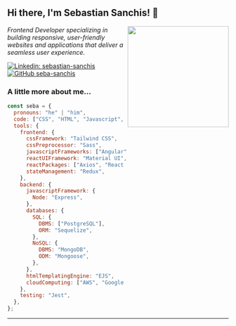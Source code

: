 <h2> Hi there, I'm Sebastian Sanchis! 👋</h2>
<img align='right' src="https://media.giphy.com/media/v1.Y2lkPTc5MGI3NjExZjU0YWM3NTNiYjljMzMwNmQwOGJkYzUyNTc1YjlkZWI1NmEyMjY4YyZjdD1z/FG4Cn9gEhd01GlD3i9/giphy.gif" width="230">
<p><em>Frontend Developer specializing in building responsive, user-friendly websites and applications that deliver a seamless user experience.</em></p>

[![Linkedin: sebastian-sanchis](https://img.shields.io/badge/-LinkedIn-blue?style=flat-square&logo=Linkedin&logoColor=white&link=https://www.linkedin.com/in/sebastian-sanchis/)](https://www.linkedin.com/in/sebastian-sanchis/)
[![GitHub seba-sanchis](https://img.shields.io/github/followers/seba-sanchis?label=follow&style=social)](https://github.com/seba-sanchis)

### A little more about me...  

```javascript
const seba = {
  pronouns: "he" | "him",
  code: ["CSS", "HTML", "Javascript", "Typescript"],
  tools: {
    frontend: {
      cssFramework: "Tailwind CSS",
      cssPreprocessor: "Sass",
      javascriptFrameworks: ["Angular", "NextJS", "React"],
      reactUIFramework: "Material UI",
      reactPackages: ["Axios", "React Router", "styled-components"],
      stateManagement: "Redux",
    },
    backend: {
      javascriptFramework: {
        Node: "Express",
      },
      databases: {
        SQL: {
          DBMS: ["PostgreSQL"],
          ORM: "Sequelize",
        },
        NoSQL: {
          DBMS: "MongoDB",
          ODM: "Mongoose",
        },
      },
      htmlTemplatingEngine: "EJS",
      cloudComputing: ["AWS", "Google Cloud"],
    },
    testing: "Jest",
  },
};

```

---
